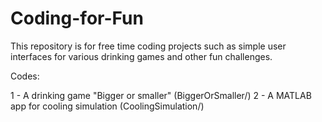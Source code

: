 # Coding-for-Fun
This repository is for free time coding projects such as simple user interfaces for various drinking games and other fun challenges.


Codes:

1 - A drinking game "Bigger or smaller" (BiggerOrSmaller/)
2 - A MATLAB app for cooling simulation (CoolingSimulation/)
